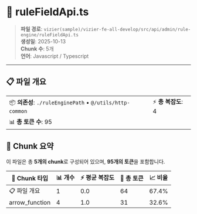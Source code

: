 # 📄 ruleFieldApi.ts

> **파일 경로**: `vizier(sample)/vizier-fe-all-develop/src/api/admin/rule-engine/ruleFieldApi.ts`  
> **생성일**: 2025-10-13  
> **Chunk 수**: 5개  
> **언어**: Javascript / Typescript
---


## 📋 파일 개요

| | |
|--|--|
| 📦 **의존성**: `./ruleEnginePath` • `@/utils/http-common` | ⚡ **총 복잡도**: 4 |
| 📊 **총 토큰 수**: 95 |  |






## 🧩 Chunk 요약

이 파일은 총 **5개의 chunk**로 구성되어 있으며, **95개의 토큰**을 포함합니다.

| 🧩 Chunk 타입 | 📊 개수 | ⚡ 평균 복잡도 | 📝 총 토큰 | 📈 비율 |
|---------------|--------|-------------|----------|--------|
| 📋 파일 개요 | 1 | 0.0 | 64 | 67.4% |
| arrow_function | 4 | 1.0 | 31 | 32.6% |

